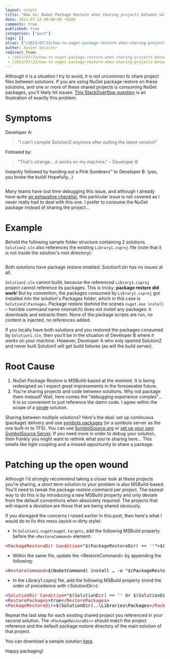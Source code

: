 ```yaml
---
layout: single
title: "How to: NuGet Package Restore when sharing projects between solutions"
date: 2013-07-23 00:00:00 +0200
comments: true
published: true
categories: ["post"]
tags: []
alias: ["/2013/07/23/how-to-nuget-package-restore-when-sharing-projects-between-solutions/"]
author: Xavier Decoster
redirect_from:
 - /2013/07/23/how-to-nuget-package-restore-when-sharing-projects-between-solutions/.html
 - /2013/07/23/how-to-nuget-package-restore-when-sharing-projects-between-solutions/.html
---
```

<p><p>Although it is a situation I try to avoid, it is not uncommon to share project files between solutions. If you are using NuGet package restore on these solutions, and one or more of these shared projects is consuming NuGet packages, you'll likely hit issues. <a href="http://stackoverflow.com/questions/17797052/nuget-not-getting-missing-packages">This StackOverflow question</a> is an illustration of exactly this problem.
</p><h1>Symptoms
</h1><p>Developer A:
</p>
<blockquote><p> "I can't compile Solution2 anymore after pulling the latest version!"
</p>
</blockquote>
<p>Followed by:
</p>
<blockquote><p>"That's strange… it works on my machine." – Developer B
</p>
</blockquote>
<p>Instantly followed by handing out a Pink Sombrero™ to Developer B: (yes, you broke the build! Hopefully…)
</p><p><img src="/get/072313_2304_HowtoNuGetP1_635102175057965339.jpg" alt=""/>
    </p><p>Many teams have lost time debugging this issue, and although I already have quite <a href="/debugging-nuget-package-restore">an exhaustive checklist</a>, this particular issue is not covered as I never really had to deal with this one. I prefer to consume the NuGet package instead of sharing the project…
</p><h1>Example
</h1><p>Behold the following sample folder structure containing 2 solutions. <code>Solution2.sln</code> also references the existing <code>Library1.csproj</code> file (note that it is not inside the solution's root directory):
</p><p><img src="/get/072313_2304_HowtoNuGetP2_635102175062339946.png" alt=""/>
    </p><p>Both solutions have package restore enabled. Solution1.sln has no issues at all.
</p><p><code>Solution2.sln</code> cannot build, because the referenced <code>Library1.csproj</code> project cannot reference its packages. This is tricky: <strong>package restore did work</strong>! But by convention, the packages consumed by <code>Library1.csproj</code> got installed into the solution's Packages folder, which in this case is <code>Solution2\Packages</code>. Package restore (behind the scenes <code>nuget.exe install</code> – horrible command name mismatch) does not <em>install</em> any packages: it downloads and extracts them. None of the package scripts are run, no content is injected, no references added.
</p><p>If you locally have both solutions and you restored the packages consumed by <code>Solution1.sln</code>, then you'll be in the situation of Developer B where <em>it works on your machine</em>. However, Developer A who only opened Solution2 and never built Solution1 will get build failures (as will the build server).
</p><h1>Root Cause
</h1><ol><li>NuGet Package Restore is MSBuild-based at the moment. It is being redesigned so I expect great improvements in the foreseeable future.
</li><li>You're sharing projects and code between solutions. Why not package them instead? Wait, here comes the "debugging experience complex"… It is so convenient to just reference the damn code. I agree within the scope of a <span style="text-decoration:underline">single</span> solution.
</li></ol><p>Sharing between multiple solutions? Here's the deal: set up continuous (package) delivery and use <a href="http://docs.nuget.org/docs/creating-packages/creating-and-publishing-a-symbol-package">symbols packages</a> (or a symbols server as the one built-in to TFS). You can use <a href="http://www.symbolsource.org">SymbolSource.org</a> or <a href="/setting-up-your-own-symbolsource-server-step-by-step">set up your own SymbolSource Server</a>. If you need more in order to debug your solution, then frankly you might want to rethink what you're sharing here… This smells like tight coupling and a missed opportunity to share a package.
</p><h1>Patching up the open wound
</h1><p>Although I'd strongly recommend taking a closer look at these projects you're sharing, a short term solution to your problem is also MSBuild-based. You'll need to tweak the package restore command per project. The easiest way to do this is by introducing a new MSBuild property and only deviate from the default conventions when absolutely required. The projects that will require a deviation are those that are being shared obviously.
</p><p>If you disregard the concerns I raised earlier in this post, then here's what I would do to fix this mess (quick-n-dirty style):
</p><ul><li>In <code>Solution1.nuget\nuget.targets</code>, add the following MSBuild property before the <code>&lt;RestoreCommand&gt;</code> element:
</li></ul><p><pre><span style="color:blue">&lt;</span><span style="color:#a31515">PackageRestoreDir </span><span style="color:red">Condition</span>=<span style="color:black">"</span>$(PackageRestoreDir) == ''<span style="color:black">"</span><span style="color:blue">&gt;</span><span style="color:black">$(SolutionDir)\Packages</span><span style="color:blue">&lt;</span>/<span style="color:#a31515">PackageRestoreDir</span><span style="color:blue">&gt;</span></pre></p><ul><li>Within the same file, update the &lt;RestoreCommand&gt; by appending the following:
</li></ul><p><pre><span style="color:blue">&lt;</span><span style="color:#a31515">RestoreCommand<span style="color:blue">&gt;</span><span style="color:black">$(NuGetCommand) install … -o "$(PackageRestoreDir) "<span style="color:blue">&lt;</span>/</span><span style="color:#a31515">RestoreCommand<span style="color:blue">&gt;</span></span></span></pre></p><ul><li>In the Library1.csproj file, add the following MSBuild property (mind the order of precedence with &lt;SolutionDir&gt;):
</li></ul><p><pre><span style="color:blue">&lt;</span><span style="color:#a31515">SolutionDir </span><span style="color:red">Condition</span>=<span style="color:black">"</span>$(SolutionDir) == '' Or $(SolutionDir) == '<em>Undefined</em>'<span style="color:black">"</span><span style="color:blue">&gt;</span><span style="color:black">..\</span><span style="color:blue">&lt;</span>/<span style="color:#a31515">SolutionDir</span><span style="color:blue">&gt;</span><span style="color:black"></span><br/><span style="color:blue">&lt;</span><span style="color:#a31515">RestorePackages</span><span style="color:blue">&gt;</span><span style="color:black">true</span><span style="color:blue">&lt;</span>/<span style="color:#a31515">RestorePackages</span><span style="color:blue">&gt;</span><span style="color:black"></span><br/><span style="color:blue">&lt;</span><span style="color:#a31515">PackageRestoreDir</span><span style="color:blue">&gt;</span><span style="color:black">$(SolutionDir)..\Libraries\Packages</span><span style="color:blue">&lt;</span>/<span style="color:#a31515">PackageRestoreDir</span><span style="color:blue">&gt;</span></pre></p><p>Repeat the last step for each existing shared project you referenced in your second solution. The <code>&lt;PackageRestoreDir&gt;</code> should match the project reference and the default package restore directory of the main solution of that project.</p><p>You can download a sample solution <a href="/images/2013-07-24/multisolutionroot.zip">here</a>.
</p><p>Happy packaging!</p></p>
